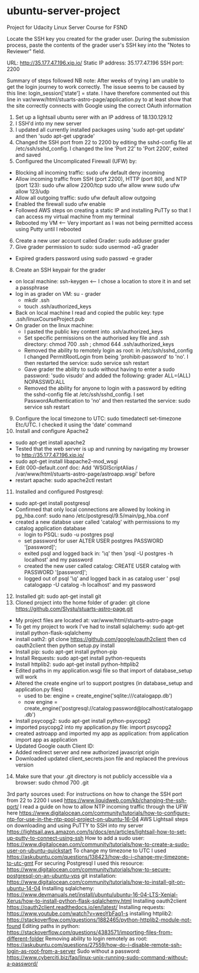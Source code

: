 # ubuntu-server-project
Project for Udacity Linux Server Course for FSND

Locate the SSH key you created for the grader user.
During the submission process, paste the contents of the grader user's SSH key into the "Notes to Reviewer" field.


URL: http://35.177.47.196.xip.io/
Static IP address: 35.177.47.196
SSH port: 2200

Summary of steps followed
NB note: After weeks of trying I am unable to get the login journey to work correctly. The issue seems to be caused by this line: login_session['state'] = state. I have therefore commented out this line in var/www/html/stuarts-astro-page/application.py to at least show that the site correctly connects with Google using the correct OAuth information
1. Set up a lightsail ubuntu serer with an IP address of 18.130.129.12
2. I SSH'd into my new server
3. I updated all currently installed packages using 'sudo apt-get update' and then 'sudo apt-get upgrade'
4. Changed the SSH port from 22 to 2200 by editing the sshd-config file at /etc/ssh/sshd_config. I changed the line 'Port 22' to 'Port 2200', exited and saved
5. Configured the Uncomplicated Firewall (UFW) by:
 - Blocking all incoming traffic: sudo ufw default deny incoming
 - Allow incoming traffic from SSH (port 2200), HTTP (port 80), and NTP (port 123): 
    sudo ufw allow 2200/tcp
    sudo ufw allow www
    sudo ufw allow 123/udp
 - Allow all outgoing traffic: sudo ufw default allow outgoing
 - Enabled the firewall sudo ufw enable
 - Followed AWS steps on creating a static IP and installing PuTTy so that I can access my virtual machine from my terminal
 - Rebooted my VM <-- Very important as I was not being permitted access using Putty until I rebooted
6. Create a new user account called Grader: sudo adduser grader
7. Give grader permission to sudo: sudo usermod -aG grader
 - Expired graders password using sudo passwd -e grader
8. Create an SSH keypair for the grader
 - on local machine: ssh-keygen <-- I chose a location to store it in and set a passphrase
 - log in as grader on VM: su - grader
   - mkdir .ssh
   - touch .ssh/authorized_keys
 - Back on local machine I read and copied the public key: type .ssh/linuxCourseProject.pub
 - On grader on the linux machine: 
   - I pasted the public key content into .ssh/authorized_keys
   - Set specific permissions on the authorised key file and .ssh directory: chmod 700 .ssh ; chmod 644 .ssh/authorized_keys
   - Removed the ability to remotely login as root: in /etc/ssh/sshd_config I changed PermitRootLogin from being 'prohibit-password' to 'no'. I then restarted the service: sudo service ssh restart
   - Gave grader the ability to sudo without having to enter a sudo password: 'sudo visudo' and added the following: grader ALL=(ALL) NOPASSWD:ALL
   - Removed the ability for anyone to login with a password by editing the sshd-config file at /etc/ssh/sshd_config. I set PasswordAuthentication to 'no' and then restarted the service: sudo service ssh restart
9. Configure the local timezone to UTC: sudo timedatectl set-timezone Etc/UTC. I checked it using the 'date' command
10. Install and configure Apache2
 - sudo apt-get install apache2
 - Tested that the web server is up and running by navigating my browser to http://35.177.47.196.xip.io/
 - sudo apt-get install libapache2-mod_wsgi
 - Edit 000-default.conf doc: Add 'WSGIScriptAlias / /var/www/html/stuarts-astro-page/astroapp.wsgi' before </VirtualHost>
 - restart apache: sudo apache2ctl restart
11. Installed and configured Postgresql:
 - sudo apt-get install postgresql
 - Confirmed that only local connections are allowed by looking in pg_hba.conf: sudo nano /etc/postgresql/9.5/main/pg_hba.conf
 - created a new databse user called 'catalog' with permissions to my catalog application database
   - login to PSQL: sudo -u postgres psql
   - set password for user ALTER USER postgres PASSWORD '[password]';
   - exited psql and logged back in: '\q' then 'psql -U postgres -h localhost' and my password
   - created the new user called catalog: CREATE USER catalog with PASSWORD '[password]';
   - logged out of psql '\q' and logged back in as catalog user ' psql catalogapp -U catalog -h localhost' and my password
12. Installed git: sudo apt-get install git
13. Cloned project into the home folder of grader: git clone https://github.com/Slystu/stuarts-astro-page.git
 - My project files are located at: var/www/html/stuarts-astro-page
 - To get my project to work I've had to install sqlalchemy: sudo apt-get install python-flask-sqlalchemy
 - install oath2: git clone https://github.com/google/oauth2client then cd oauth2client then python setup.py install
 - Install pip: sudo apt-get install python-pip
 - Install Requests: sudo apt-get install python-requests
 - Install httplib2: sudo apt-get install python-httplib2
 - Edited paths in my application.wsgi file so that import of database_setup will work
 - Altered the create engine url to support postgres (in database_setup and application.py files)
   - used to be: engine = create_engine('sqlite:///catalogapp.db')
   - now engine = create_engine('postgresql://catalog:password@localhost/catalogapp.db')
 - Install psycopg2: sudo apt-get install python-psycopg2
 - imported psycopg2 into my application.py file: import psycopg2
 - created astroapp and imported my app as application: from application import app as application
 - Updated Google oauth Client ID:
 - Added redirect server and new authorized javascript origin
 - Downloaded updated client_secrets.json file and replaced the previous version
14. Make sure that your .git directory is not publicly accessible via a browser: sudo chmod 700 .git

 
 
 

 


3rd party sources used:
For instructions on how to change the SSH port from 22 to 2200 I used https://www.liquidweb.com/kb/changing-the-ssh-port/
I read a guide on how to allow NTP incoming traffic through the UFW here https://www.digitalocean.com/community/tutorials/how-to-configure-ntp-for-use-in-the-ntp-pool-project-on-ubuntu-16-04
AWS Lightsail steps on downloading and using PuTTY to SSH into my server https://lightsail.aws.amazon.com/ls/docs/en/articles/lightsail-how-to-set-up-putty-to-connect-using-ssh
How to add a sudo user: https://www.digitalocean.com/community/tutorials/how-to-create-a-sudo-user-on-ubuntu-quickstart
To change my timezone to UTC I used https://askubuntu.com/questions/138423/how-do-i-change-my-timezone-to-utc-gmt
For securing Postgresql I used this resource: https://www.digitalocean.com/community/tutorials/how-to-secure-postgresql-on-an-ubuntu-vps
git installation: https://www.digitalocean.com/community/tutorials/how-to-install-git-on-ubuntu-14-04
Installing sqlalchemy: https://www.devmanuals.net/install/ubuntu/ubuntu-16-04-LTS-Xenial-Xerus/how-to-install-python-flask-sqlalchemy.html
Installing oauth2client https://oauth2client.readthedocs.io/en/latest/
Installing requests: https://www.youtube.com/watch?v=weoYbFaq1-s
installing httplib2: https://stackoverflow.com/questions/1882465/python-httplib2-module-not-found
Editing paths in python: https://stackoverflow.com/questions/4383571/importing-files-from-different-folder
Removing ability to login remotely as root: https://askubuntu.com/questions/27559/how-do-i-disable-remote-ssh-login-as-root-from-a-server
Sudo without a password: https://www.cyberciti.biz/faq/linux-unix-running-sudo-command-without-a-password/
